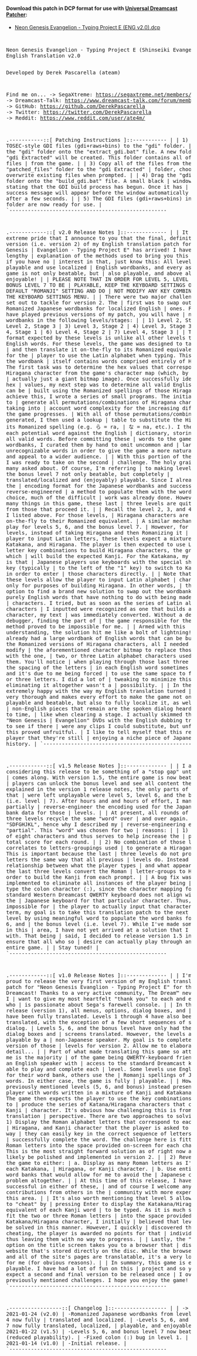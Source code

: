 #### Download this patch in DCP format for use with <a href="https://github.com/DerekPascarella/UniversalDreamcastPatcher">Universal Dreamcast Patcher</a>:
  * <a href="https://drive.google.com/file/d/1Ga7CaZKISszBWBu2wv6a5aHm377hqSu7/view?usp=sharing">Neon Genesis Evangelion - Typing Project E (ENG v2.0).dcp</a>
<br>
<pre>
Neon Genesis Evangelion - Typing Project E (Shinseiki Evangelion - Typing E Keikaku)
English Translation v2.0

Developed by Derek Pascarella (ateam)

Find me on...
 -> SegaXtreme: https://segaxtreme.net/members/ubik.21655/
 -> Dreamcast-Talk: https://www.dreamcast-talk.com/forum/memberlist.php?mode=viewprofile&u=5766
 -> GitHub: https://github.com/DerekPascarella
 -> Twitter: https://twitter.com/DerekPascarella
 -> Reddit: https://www.reddit.com/user/ate4m/


.-----------::[ Patching Instructions ]::-----------
|
| 1) Copy TOSEC-style GDI files (gdi+raws+bins) to the "gdi" folder.
|
| 2) Drag the "gdi" folder onto the "extract_gdi.bat" file.  A new folder called
|    "gdi Extracted" will be created.  This folder contains all of the data files
|    from the game.
|
| 3) Copy all of the files from the "patched_files" folder to the "gdi Extracted"
|    folder, choosing to overwrite existing files when prompted.
|
| 4) Drag the "gdi Extracted" folder onto the "build_gdi.bat" file.  A small black
|    window will open stating that the GDI build process has begun.  Once it has
|    completed, a success message will appear before the window automatically
|    closes after a few seconds.
|
| 5) The GDI files (gdi+raws+bins) in the "gdi" folder are now ready for use.
|
`---------------------------------------------------


.------------::[ v2.0 Release Notes ]::-------------
|
| It is with extreme pride that I announce to you that the final, definitive
| version (i.e. version 2) of my English translation patch for "Neon Genesis
| Evangelion - Typing Project E" has arrived!  I have included a lengthy
| explanation of the methods used to bring you this release, but if you have no
| interest in that, just know this: All levels are playable and use localized
| English wordbanks, and every aspect of the game is not only beatable, but
| also playable, and above all, enjoyable!
|
| PLEASE NOTE THAT IN ORDER FOR LEVEL 5, LEVEL 6, AND THE BONUS LEVEL 7 TO BE
| PLAYABLE, KEEP THE KEYBOARD SETTINGS ON THE DEFAULT "ROMANJI" SETTING AND DO
| NOT MODIFY ANY KEY COMBINATIONS IN THE KEYBOARD SETTINGS MENU.
| 
| There were two major challenges that I set out to tackle for version 2.  The
| first was to swap out any Romanized Japanese wordbanks for localized English
| ones.  For those who have played previous versions of my patch, you will have
| noticed these wordbanks in the following levels/stages:
|
|   1) Level 2, Stage 2
|   2) Level 2, Stage 3
|   3) Level 3, Stage 2
|   4) Level 3, Stage 3
|   5) Level 4, Stage 1
|   6) Level 4, Stage 2
|   7) Level 4, Stage 3
|
| The wordbank format expected by these levels is unlike all other levels that
| use English words.  For these levels, the game was designed to take Hiragana
| and then translate it on-the-fly to its Romanized equivalent in order for the
| player to use the Latin alphabet when typing.  This means that the wordbank
| itself contains words comprised entirely of Hiragana.
|
| The first task was to determine the hex values that correspond to each
| Hiragana character from the game's character map (which, by the way, is
| actually just a giant bitmap image).  Once successfully identifying the hex
| values, my next step was to determine all valid English words that can be
| built using the Romanized spellings of those Hiragana.
|
| To achieve this, I wrote a series of small programs.  The initial step was to
| generate all permutations/combinations of Hiragana characters, taking into
| account word complexity for the increasing difficulty as the game progresses.
| With all of those permutations/combinations generated, I then used a lookup
| table to substitute the Hiragana with its Romanized spelling (e.g. ら = ra,
| な = na, etc.).  I then compared each potential word against the English
| dictionary, storing separately all valid words.  Before committing these
| words to the game's wordbanks, I curated them by hand to omit uncommon and
| largely unrecognizable words in order to give the game a more natural feeling
| and appeal to a wider audience.
|
| With this portion of the game done, I was ready to take on the second
| challenge. The holy grail that so many asked about.  Of course, I'm referring
| to making levels 5, 6, and the bonus level 7 not only beatable, but completely
| translated/localized and (enjoyably) playable.  Since I already cracked the
| encoding format for the Japanese wordbanks and successfully reverse-engineered
| a method to populate them with the words of my choice, much of the difficult
| work was already done.  However, like so many things in this game, these last
| three levels are quite different from those that proceed it.
|
| Recall the level 2, 3, and 4 stages that I listed above.  For those levels,
| Hiragana characters are translated on-the-fly to their Romanized equivalent.
| A similar mechanism is at play for levels 5, 6, and the bonus level 7.
| However, for these levels, instead of taking Hiragana and then Romanizing it
| for the player to input Latin letters, these levels expect a mixture of
| Kanji, Katakana, and Hiragana.  The player is then expected to use Latin
| letter key combinations to build Hiragana characters, the groupings of which
| will build the expected Kanji.  For the Katakana, my assumption is that
| Japanese players use keyboards with the special shift/toggle key (typically
| to the left of the "1" key) to switch to Katakana mode in order to enter
| those characters directly.
|
| Note that even though these levels allow the player to input Latin alphabet
| characters, it's only for purposes of building Hiragana.  In other words,
| there was no option to find a brand new solution to swap out the wordbank
| with purely English words that have nothing to do with being made of Hiragana
| characters.  I tried, but as soon as the series of Latin alphabet characters
| I inputted were recognized as one that builds a Hiragana character, my text
| was immediately converted.  Without a decent debugger, finding the part of
| the game responsible for the input method proved to be impossible for me.
|
| Armed with this understanding, the solution hit me like a bolt of lightning!
| Since I already had a large wordbank of English words that can be built with
| the Romanized versions of Hiragana characters, all I needed to do was modify
| the aforementioned character bitmap to replace those Hiragana with the one,
| two, or three Latin alphabet characters used to build them.  You'll notice
| when playing through those last three levels that the spacing of the letters
| in each English word sometimes appears odd, and it's due to me being forced
| to use the same space to fit one, two, or three letters.  I did a lot of
| tweaking to minimize this effect, but eliminating it altogether wasn't a
| possibility.
|
| In the end, I'm extremely happy with the way my English translation turned
| out.  It's very thorough and makes every effort to make the game not only
| playable and beatable, but also to fully localize it, as well.  The only
| non-English pieces that remain are the spoken dialog heard from time to time,
| like when clearing a stage.  I actually skimmed through my "Neon Genesis
| Evangelion" DVDs with the English dubbing track on them to see if there
| were any clips I could substitute, but unfortunately this proved unfruitful.
| I like to tell myself that this reminds the player that they're still
| enjoying a niche piece of Japanese Dreamcast history.
|
`---------------------------------------------------


.------------::[ v1.5 Release Notes ]::-------------
|
| I am considering this release to be something of a "stop gap" until version 2
| comes along.  With version 1.5, the entire game is now beatable so that
| players can unlock the bonus level and see all content therein.
|
| As explained in the version 1 release notes, the only parts of the game that
| were left unplayable were level 5, level 6, and the bonus level (i.e. level
| 7).  After hours and and hours of effort, I managed to partially
| reverse-engineer the encoding used for the Japanese word bank data for those
| levels.
|
| At present, all rounds of these last three levels recycle the same "word" over
| and over again.  That word is "SDFGHJKL", hence why I described my
| reverse-engineering efforts as "partial".  This "word" was chosen for two
| reasons:
|
|   1) It consists of eight characters and thus serves to help increase the
|      player's total score for each round.
|
|   2) No combination of those letters correlates to letters-groupings used
|      to generate a Hiragana character.  This is important because the last
|      three levels do not process Roman letters the same way that all previous
|      levels do.  Instead of a 1:1 relationship between what the player types
|      and what appears on-screen, the last three levels convert the Roman
|      letter-groups to Hiragana in order to build the Kanji from each prompt.
|
| A bug fix was also implemented to eliminate all instances of the player being
| required to type the colon character (:), since the character mapping for the
| standard Western Dreamcast QWERTY keyboard does not align with that of the
| Japanese keyboard for that particular character.  Thus, it was impossible for
| the player to actually input that character.
|
| Long term, my goal is to take this translation patch to the next and final
| level by using meaningful word to populate the word banks for level 5, 6, and
| the bonus level (i.e. level 7).  While I've made some progress in this
| area, I have not yet arrived at a solution that I am happy with.  That being
| said, I decided to release version 1.5 in order to ensure that all who so
| desire can actually play through and beat the entire game.
|
| Stay tuned!
|
`---------------------------------------------------


.------------::[ v1.0 Release Notes ]::-------------
|
| I'm very proud to release the very first version of my English translation
| patch for "Neon Genesis Evanglion - Typing Project E" for the Sega
| Dreamcast!  Thanks to a very active community, The Dream™ never dies and I
| want to give my most heartfelt "thank you" to each and every person who
| is passionate about Sega's farewell console.
| 
| In this initial release (version 1), all menus, options, dialog boxes, and
| screens have been fully translated.  Levels 1 through 4 have also been fully
| translated, with the exception of a few short sequences of spoken dialog.
| Levels 5, 6, and the bonus level have only had their menus, dialog boxes and
| screens translated.  However, the levels are not yet playable by a
| non-Japanese speaker.  My goal is to complete a playable version of those
| levels for version 2.  Allow me to elaborate with more detail...
|
| Part of what made translating this game so attractive to me is the majority
| of the game being QWERTY-keyboard friendly, where an English speaker with
| access to the standard Dreamcast keyboard is able to play and complete each
| level.  Some levels use English words for their word bank, others use the
| Romanji spellings of Japanese words.  In either case, the game is fully
| playable.
| 
| However, the previously mentioned levels (5, 6, and bonus) instead present
| the player with words written in a mixture of Kanji and Katakana/Hiragana.
| The game then expects the player to use the key combinations necessary to
| produce the series of Katana/Hiragana characters that construct one Kanji
| character.  It's obvious how challenging this is from a translation
| perspective.  There are two approaches to solving this:
|
|   1) Display the Roman alphabet letters that correspond to each Katakana,
|      Hiragana, and Kanji character that the player is asked to type, this way
|      they can easily key in the correct sequence of letters in order to
|      successfully complete the word.  The challenge here is fitting the
|      Roman letters into the space provided on-screen for each character.
|      This is the most straight forward solution as of right now and will
|      likely be polished and implemented in version 2.
|
|   2) Reverse-engineer the game to either:
|        a. Display as many Roman letters as I'd like for each Katakana,
|           Hiragana, or Kanji character.
|        b. Use entirely custom word banks that would allow for me to avoid the
|           Japanese character problem altogether.
|
| At this time of this release, I have not been successful in either of these,
| and of course I welcome any and all contributions from others in the
| community with more experience in this area.
|
| It's also worth mentioning that level 5 allows the player to "cheat" by
| pressing Enter to display the Katakana/Hiragana equivalent of each Kanji word
| to be typed.  As it is much simpler to fit the two or three Roman letters
| into the space provided for each Katakana/Hiragana character, I initially
| believed that level 5 could be solved in this manner.  However, I quickly
| discovered that by cheating, the player is awarded no points for that
| individual word, thus leaving them with no way to progress.
|
| Lastly, the "WEBPAGE" option on the title screen takes you to a browser that
| displays a website that's stored directly on the disc.  While the browser's
| menu and all of the site's pages are translatable, it's a very low priority
| for me (for obvious reasons).
|
| In summary, this game is extremely playable.  I have had a lot of fun on this
| project and so you can expect a second and final version to be released once
| I overcome the previously mentioned challenges.  I hope you enjoy the game!
|
`---------------------------------------------------


.-----------------::[ Changelog ]::-----------------
|
| -> 2021-01-24 (v2.0)
|      -Romanized Japanese wordbanks from levels 2, 3, and 4 now fully
|       translated and localized.
|      -Levels 5, 6, and bonus level 7 now fully translated, localized,
|       playable, and enjoyable.
|
| -> 2021-01-22 (v1.5)
|      -Levels 5, 6, and bonus level 7 now beatable (reduced playability).
|      -Fixed colon (:) bug in level 1.
|
| -> 2021-01-14 (v1.0)
|      -Initial release.
|
`---------------------------------------------------
</pre>
